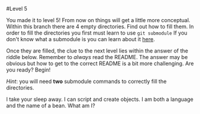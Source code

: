 #Level 5

You made it to level 5! From now on things will get a little more conceptual.
Within this branch there are 4 empty directories. Find out how to fill them.
In order to fill the directories you first must learn to use ```git submodule```
If you don't know what a submodule is you can learn about it [here](http://git-scm.com/docs/git-submodule).

Once they are filled, the clue to the next level lies within the answer of the riddle below. Remember to *always* read the README.
The answer may be obvious but how to get to the correct README is a bit more challenging.
Are you ready? Begin!

*Hint*: you will need **two** submodule commands to correctly fill the directories.

I take your sleep away. I can script and create objects. I am both a language and the name of a bean. What am I?
